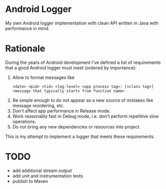 Android Logger
==============

My own Android logger implementation with clean API
written in Java with performance in mind.

# Rationale

During the years of Android development I've defined a list of
requirements that a good Android logger must meet (ordered by importance):
1. Allow to format messages like
   ```
   <date> <pid> <tid> <log-level> <app process tag>: [<class tag>] <message that typically starts from function name>
   ```
2. Be simple enough to do not appear as a new source of mistakes
   like message reordering, etc.
3. Don't affect app performance in Release mode.
4. Work reasonably fast in Debug mode, i.e. don't perform repetitive slow operations.
5. Do not bring any new dependencies or resources into project.

This is my attempt to implement a logger that meets these requirements.

# TODO

 - add additional stream output
 - add unit and instrumentation tests
 - publish to Maven
